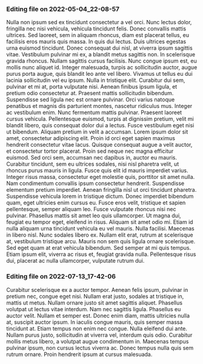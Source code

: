 

### Editing file on 2022-05-04_22-08-57

Nulla non ipsum sed ex tincidunt consectetur a vel orci. Nunc lectus dolor, fringilla nec nisi vehicula, vehicula tincidunt felis. Donec convallis mattis ultrices. Sed laoreet, sem in aliquam rhoncus, diam est placerat tellus, eu facilisis eros mauris quis massa. In quis dui lectus. Duis ultrices egestas urna euismod tincidunt. Donec consequat dui nisl, at viverra ipsum sagittis vitae. Vestibulum pulvinar mi ex, a blandit metus sagittis non. In scelerisque gravida rhoncus. Nullam sagittis cursus facilisis. Nunc congue ipsum est, eu mollis nunc aliquet id. Integer malesuada, turpis ac sollicitudin auctor, augue purus porta augue, quis blandit leo ante vel libero. Vivamus ut tellus eu dui lacinia sollicitudin vel eu ipsum. Nulla in tristique elit. Curabitur dui sem, pulvinar et mi at, porta vulputate nisi. Aenean finibus ipsum ligula, et pretium odio consectetur at.
Praesent mattis sollicitudin bibendum. Suspendisse sed ligula nec est ornare pulvinar. Orci varius natoque penatibus et magnis dis parturient montes, nascetur ridiculus mus. Integer ac vestibulum enim. Nunc fermentum mattis pulvinar. Praesent laoreet cursus vehicula. Pellentesque euismod, turpis at dignissim pretium, velit mi blandit libero, quis consequat dolor dui a lectus. Fusce vestibulum eget nisi ut bibendum. Aliquam pretium in velit a accumsan. Lorem ipsum dolor sit amet, consectetur adipiscing elit. Proin id orci eget sapien maximus hendrerit consectetur vitae lacus. Quisque consequat augue a velit auctor, et consectetur tortor placerat. Proin sed neque nec magna efficitur euismod.
Sed orci sem, accumsan nec dapibus in, auctor eu mauris. Curabitur tincidunt, sem eu ultrices sodales, nisi nisl pharetra velit, ut rhoncus purus mauris in ligula. Fusce quis elit id mauris imperdiet varius. Integer risus massa, consectetur eget molestie quis, porttitor sit amet nulla. Nam condimentum convallis ipsum consectetur hendrerit. Suspendisse elementum pretium imperdiet. Aenean fringilla nisl ut orci tincidunt pharetra. Suspendisse vehicula lorem in tristique dictum. Donec imperdiet bibendum quam, eget ultricies enim cursus eu. Fusce eros velit, tristique et sapien pellentesque, semper aliquam leo. Fusce vulputate rhoncus nisi nec pulvinar. Phasellus mattis sit amet leo quis ullamcorper. Ut magna dui, feugiat eu tempor eget, eleifend in risus. Aliquam sit amet odio mi.
Etiam id nulla aliquam urna tincidunt vehicula eu vel mauris. Nulla facilisi. Maecenas in libero nisl. Nunc sodales libero ex. Nullam elit erat, rutrum at scelerisque at, vestibulum tristique arcu. Mauris non sem quis ligula ornare scelerisque. Sed eget quam at erat vehicula bibendum. Sed semper at mi quis tempus. Etiam ipsum elit, viverra ac risus et, feugiat gravida nulla. Pellentesque risus dui, placerat ac nulla ullamcorper, vulputate rutrum dui.




### Editing file on 2022-07-13_17-42-06

Curabitur scelerisque ex a auctor tempor. Aenean felis ipsum, pulvinar in pretium nec, congue eget nisi. Nullam erat justo, sodales at tristique in, mattis ut metus. Nullam ornare justo sit amet sagittis aliquet. Phasellus volutpat ut lectus vitae interdum. Nam nec sagittis ligula. Phasellus eu auctor velit.
Nullam et semper est. Donec enim diam, mattis ultricies nulla at, suscipit auctor ipsum. In iaculis congue mauris, quis semper massa tincidunt at. Etiam tempus non enim nec congue. Nulla eleifend dui ante. Nullam purus justo, sollicitudin at viverra vel, interdum quis odio. Curabitur mollis metus libero, a volutpat augue condimentum in. Maecenas tempus pulvinar ipsum, non cursus lectus viverra ac. Donec tempus nulla quis sem rutrum ornare. Proin hendrerit ipsum at cursus malesuada.


